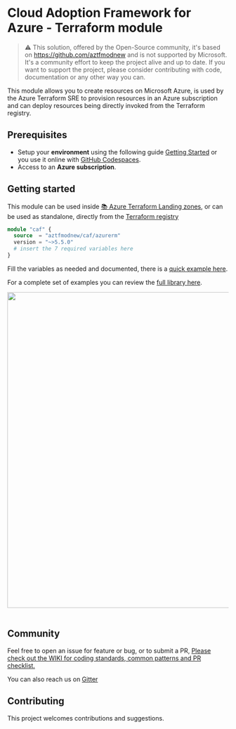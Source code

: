 # Cloud Adoption Framework for Azure - Terraform module

> :warning: This solution, offered by the Open-Source community, it's based on https://github.com/aztfmodnew and is not supported by Microsoft. It's a community effort to keep the project alive and up to date. If you want to support the project, please consider contributing with code, documentation or any other way you can.



This module allows you to create resources on Microsoft Azure, is used by the Azure Terraform SRE to provision resources in an Azure subscription and can deploy resources being directly invoked from the Terraform registry.

## Prerequisites

- Setup your **environment** using the following guide [Getting Started](https://github.com/aztfmodnew/caf-terraform-landingzones/blob/master/documentation/getting_started/getting_started.md) or you use it online with [GitHub Codespaces](https://github.com/features/codespaces).
- Access to an **Azure subscription**.

## Getting started

This module can be used inside [:books: Azure Terraform Landing zones](https://aztfmodnew.github.io/documentation/), or can be used as standalone, directly from the [Terraform registry](https://registry.terraform.io/modules/aztfmodnew/caf/azurerm/)

```terraform
module "caf" {
  source  = "aztfmodnew/caf/azurerm"
  version = "~>5.5.0"
  # insert the 7 required variables here
}
```

Fill the variables as needed and documented, there is a [quick example here](https://github.com/aztfmodnew/terraform-azurerm-caf/tree/master/examples/standalone.md).

For a complete set of examples you can review the [full library here](https://github.com/aztfmodnew/terraform-azurerm-caf/tree/master/examples).

<img src="https://aztfmod.azureedge.net/media/standalone.gif" width="720"/> <br/> <br/>

## Community

Feel free to open an issue for feature or bug, or to submit a PR, [Please check out the WIKI for coding standards, common patterns and PR checklist.](https://github.com/aztfmodnew/terraform-azurerm-caf/wiki)

You can also reach us on [Gitter](https://gitter.im/aztfmodnew/community?utm_source=badge&utm_medium=badge&utm_campaign=pr-badge)

## Contributing

This project welcomes contributions and suggestions.